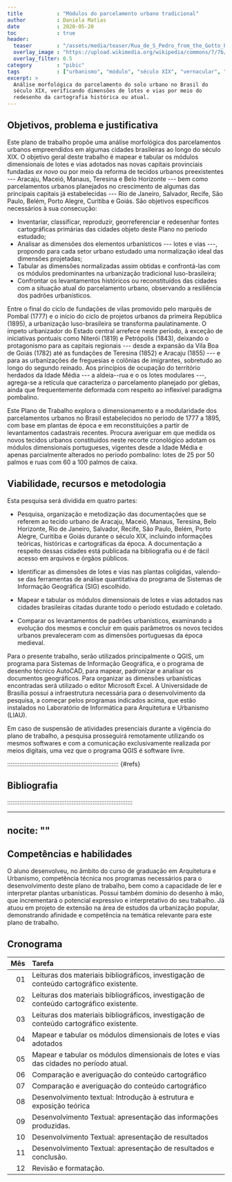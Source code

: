 ```yaml
---
title           : "Módulos do parcelamento urbano tradicional"
author          : Daniela Matias
date            : 2020-05-20
toc             : true
header:
  teaser        : "/assets/media/teaser/Rua_de_S_Pedro_from_the_Gotto_Plan_of_Rio_de_Janeiro_1871_stitched.jpg"
  overlay_image : "https://upload.wikimedia.org/wikipedia/commons/7/7b/Rua_de_S_Pedro_from_the_Gotto_Plan_of_Rio_de_Janeiro_1871_stitched.jpg"
  overlay_filter: 0.5
category        : "pibic"
tags            : ["urbanismo", "módulo", "século XIX", "vernacular", "padrões"]
excerpt: >
  Análise morfológica do parcelamento do solo urbano no Brasil do
  século XIX, verificando dimensões de lotes e vias por meio do
  redesenho da cartografia histórica ou atual.
---
```


<!--
   -Reproduzido de um plano de trabalho no projeto de pesquisa Clássico
   -Tradicional Eclético 2020–2021.
   -->

## Objetivos, problema e justificativa ##

Este plano de trabalho propõe uma análise morfológica dos parcelamentos
urbanos empreendidos em algumas cidades brasileiras ao longo do século
XIX. O objetivo geral deste trabalho é mapear e tabular os módulos
dimensionais de lotes e vias adotados nas novas capitais provinciais
fundadas *ex novo* ou por meio da reforma de tecidos urbanos
preexistentes --- Aracaju, Maceió, Manaus, Teresina e Belo Horizonte ---
bem como parcelamentos urbanos planejados no crescimento de algumas das
principais capitais já estabelecidas --- Rio de Janeiro, Salvador,
Recife, São Paulo, Belém, Porto Alegre, Curitiba e Goiás. São objetivos
específicos necessários à sua consecução:

- Inventariar, classificar, reproduzir, georreferenciar e redesenhar
  fontes cartográficas primárias das cidades objeto deste Plano no
  período estudado;
- Analisar as dimensões dos elementos urbanísticos --- lotes e vias ---,
  propondo para cada setor urbano estudado uma normalização ideal das
  dimensões projetadas;
- Tabular as dimensões normalizadas assim obtidas e confrontá-las com os
  módulos predominantes na urbanização tradicional luso-brasileira;
- Confrontar os levantamentos históricos ou reconstituídos das cidades
  com a situação atual do parcelamento urbano, observando a resiliência
  dos padrões urbanísticos.

Entre o final do ciclo de fundações de vilas promovido pelo marquês de
Pombal (1777) e o início do ciclo de projetos urbanos da primeira
República (1895), a urbanização luso-brasileira se transforma
paulatinamente. O ímpeto urbanizador do Estado central arrefece neste
período, à exceção de iniciativas pontuais como Niterói (1819) e
Petrópolis (1843), deixando o protagonismo para as capitais regionais
--- desde a expansão da Vila Boa de Goiás (1782) até as fundações de
Teresina (1852) e Aracaju (1855) --- e para as urbanizações de
freguesias e colônias de imigrantes, sobretudo ao longo do segundo
reinado. Aos princípios de ocupação do território herdados da Idade
Média --- a aldeia--rua e o os lotes modulares ---, agrega-se a retícula
que caracteriza o parcelamento planejado por glebas, ainda que
frequentemente deformada com respeito ao inflexível paradigma pombalino.

Este Plano de Trabalho explora o dimensionamento e a modularidade dos
parcelamentos urbanos no Brasil estabelecidos no período de 1777 a 1895,
com base em plantas de época e em reconstituições a partir de
levantamentos cadastrais recentes. Procura averiguar em que medida os
novos tecidos urbanos constituídos neste recorte cronológico adotam os
módulos dimensionais portugueses, vigentes desde a Idade Média e apenas
parcialmente alterados no período pombalino: lotes de 25 por 50 palmos e
ruas com 60 a 100 palmos de caixa.


## Viabilidade, recursos e metodologia ##

Esta pesquisa será dividida em quatro partes:

- Pesquisa, organização e metodização das documentações que se referem
  ao tecido urbano de Aracaju, Maceió, Manaus, Teresina, Belo Horizonte,
  Rio de Janeiro, Salvador, Recife, São Paulo, Belém, Porto Alegre,
  Curitiba e Goiás durante o século XIX, incluindo informações teóricas,
  históricas e cartográficas da época. A documentação a respeito dessas
  cidades está publicada na bibliografia ou é de fácil acesso em
  arquivos e órgãos públicos.

- Identificar as dimensões de lotes e vias nas plantas coligidas,
  valendo-se das ferramentas de análise quantitativa do programa de
  Sistemas de Informação Geográfica (SIG) escolhido.

- Mapear e tabular os módulos dimensionais de lotes e vias adotados nas
  cidades brasileiras citadas durante todo o período estudado e
  coletado.

- Comparar os levantamentos de padrões urbanísticos, examinando a
  evolução dos mesmos e concluir em quais parâmetros os novos tecidos
  urbanos prevaleceram com as dimensões portuguesas da época medieval. 

Para o presente trabalho, serão utilizados principalmente o QGIS, um
programa para Sistemas de Informação Geográfica, e o programa de desenho
técnico AutoCAD, para mapear, padronizar e analisar os documentos
geográficos. Para organizar as dimensões urbanísticas encontradas será
utilizado o editor Microsoft Excel. A Universidade de Brasília possui a
infraestrutura necessária para o desenvolvimento da pesquisa, a começar
pelos programas indicados acima, que estão instalados no Laboratório de
Informática para Arquitetura e Urbanismo (LIAU).

Em caso de suspensão de atividades presenciais durante a vigência do
plano de trabalho, a pesquisa prosseguirá remotamente utilizando os
mesmos softwares e com a comunicação exclusivamente realizada por meios
digitais, uma vez que o programa QGIS é software livre.

:::::::::::::::::::::::::::::::::::::::::::::::::::::::::::::::: {#refs}

## Bibliografia ##

::::::::::::::::::::::::::::::::::::::::::::::::::::::::::::::::::::::::

---
nocite: ""
---

## Competências e habilidades ##

<!--1000 caracteres-->

O aluno desenvolveu, no âmbito do curso de graduação em Arquitetura e
Urbanismo, competência técnica nos programas necessários para o
desenvolvimento deste plano de trabalho, bem como a capacidade de ler e
interpretar plantas urbanísticas. Possui também domínio do desenho à
mão, que incrementará o potencial expressivo e interpretativo do seu
trabalho. Já atuou em projeto de extensão na área de estudos da
urbanização popular, demonstrando afinidade e competência na temática
relevante para este plano de trabalho.

## Cronograma ##

| Mês | Tarefa                                                                                  |
|----:|:----------------------------------------------------------------------------------------|
|  01 | Leituras dos materiais bibliográficos, investigação de conteúdo cartográfico existente. |
|  02 | Leituras dos materiais bibliográficos, investigação de conteúdo cartográfico existente. |
|  03 | Leituras dos materiais bibliográficos, investigação de conteúdo cartográfico existente. |
|  04 | Mapear e tabular os módulos dimensionais de lotes e vias adotados                       |
|  05 | Mapear e tabular os módulos dimensionais de lotes e vias das cidades no período atual.  |
|  06 | Comparação e averiguação do conteúdo cartográfico                                       |
|  07 | Comparação e averiguação do conteúdo cartográfico                                       |
|  08 | Desenvolvimento textual: Introdução à estrutura e exposição teórica                     |
|  09 | Desenvolvimento Textual: apresentação das informações produzidas.                       |
|  10 | Desenvolvimento Textual: apresentação de resultados                                     |
|  11 | Desenvolvimento Textual: apresentação de resultados e conclusão.                        |
|  12 | Revisão e formatação.                                                                   |
